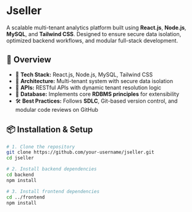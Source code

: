 # Jseller

A scalable multi-tenant analytics platform built using **React.js**, **Node.js**, **MySQL**, and **Tailwind CSS**. Designed to ensure secure data isolation, optimized backend workflows, and modular full-stack development.

## 🚀 Overview

- 🔧 **Tech Stack:** React.js, Node.js, MySQL, Tailwind CSS
- 🔐 **Architecture:** Multi-tenant system with secure data isolation
- 🔗 **APIs:** RESTful APIs with dynamic tenant resolution logic
- 🧠 **Database:** Implements core **RDBMS principles** for extensibility
- 🛠️ **Best Practices:** Follows **SDLC**, Git-based version control, and modular code reviews on GitHub

## 📦 Installation & Setup

```bash
# 1. Clone the repository
git clone https://github.com/your-username/jseller.git
cd jseller

# 2. Install backend dependencies
cd backend
npm install

# 3. Install frontend dependencies
cd ../frontend
npm install
